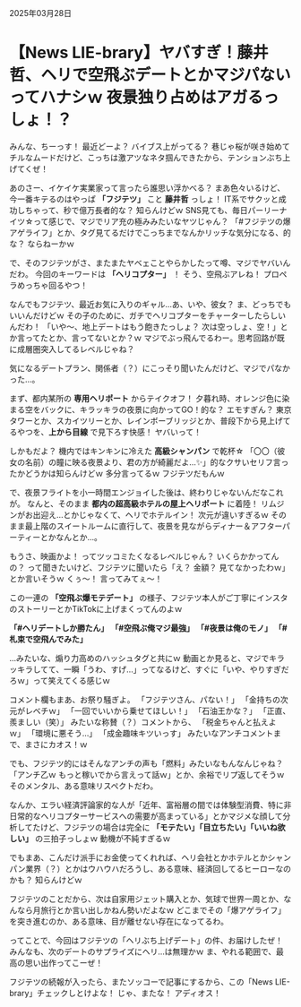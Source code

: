2025年03月28日

# 【News LIE-brary】ヤバすぎ！藤井哲、ヘリで空飛ぶデートとかマジパないってハナシｗ 夜景独り占めはアガるっしょ！？

みんな、ちーっす！ 最近どーよ？ バイブス上がってる？
巷じゃ桜が咲き始めてチルなムードだけど、こっちは激アツなネタ掴んできたから、テンションぶち上げてくぜ！

あのさー、イケイケ実業家って言ったら誰思い浮かべる？
まあ色々いるけど、今一番キテるのはやっぱ **「フジテツ」** こと **藤井哲** っしょ！
IT系でサクッと成功しちゃって、秒で億万長者的な？ 知らんけどｗ
SNS見ても、毎日パーリーナイツ☆って感じで、マジでリア充の極みみたいなヤツじゃん？ 「#フジテツの爆アゲライフ」とか、タグ見てるだけでこっちまでなんかリッチな気分になる、的な？ ならねーかｗ

で、そのフジテツがさ、またまたヤベェことやらかしたって噂、マジでヤバいんだわ。
今回のキーワードは **「ヘリコプター」** ！
そう、空飛ぶアレね！ プロペラめっちゃ回るやつ！

なんでもフジテツ、最近お気に入りのギャル…あ、いや、彼女？ ま、どっちでもいいんだけどｗ その子のために、ガチでヘリコプターをチャーターしたらしいんだわ！
「いや～、地上デートはもう飽きたっしょ？ 次は空っしょ、空！」とか言ってたとか、言ってないとか？ｗ マジでぶっ飛んでるわー。思考回路が既に成層圏突入してるレベルじゃね？

気になるデートプラン、関係者（？）にこっそり聞いたんだけど、マジでパなかった…。

まず、都内某所の **専用ヘリポート** からテイクオフ！
夕暮れ時、オレンジ色に染まる空をバックに、キラッキラの夜景に向かってGO！的な？ エモすぎん？
東京タワーとか、スカイツリーとか、レインボーブリッジとか、普段下から見上げてるやつを、**上から目線** で見下ろす快感！ ヤバいって！

しかもだよ？ 機内ではキンキンに冷えた **高級シャンパン** で乾杯☆
「〇〇（彼女の名前）の瞳に映る夜景より、君の方が綺麗だよ…✨」的なクサいセリフ言ったかどうかは知らんけどｗ 多分言ってるｗ フジテツだもんｗ

で、夜景フライトを小一時間エンジョイした後は、終わりじゃないんだなこれが。
なんと、そのまま **都内の超高級ホテルの屋上ヘリポート** に着陸！
リムジンがお出迎え…とかじゃなくて、ヘリでホテルイン！ 次元が違いすぎるｗ
そのまま最上階のスイートルームに直行して、夜景を見ながらディナー＆アフターパーティーとかなんとか…。

もうさ、映画かよ！ ってツッコミたくなるレベルじゃん？
いくらかかってんの？ って聞きたいけど、フジテツに聞いたら「え？ 金額？ 見てなかったわｗ」とか言いそうｗ くぅ～！ 言ってみてぇ～！

この一連の **「空飛ぶ爆モテデート」** の様子、フジテツ本人がご丁寧にインスタのストーリーとかTikTokに上げまくってんのよｗ

**「#ヘリデートしか勝たん」**
**「#空飛ぶ俺マジ最強」**
**「#夜景は俺のモノ」**
**「#札束で空飛んでみた」**

…みたいな、煽り力高めのハッシュタグと共にｗ
動画とか見ると、マジでキラッキラしてて、一瞬「うわ、すげ…」ってなるけど、すぐに「いや、やりすぎだろｗ」って笑えてくる感じｗ

コメント欄もまあ、お祭り騒ぎよ。
「フジテツさん、パない！」
「金持ちの次元がレベチｗ」
「一回でいいから乗せてほしい！」
「石油王かな？」
「正直、羨ましい（笑）」
みたいな称賛（？）コメントから、
「税金ちゃんと払えよｗ」
「環境に悪そう…」
「成金趣味キツいっす」
みたいなアンチコメントまで、まさにカオス！ｗ

でも、フジテツ的にはそんなアンチの声も「燃料」みたいなもんなんじゃね？
「アンチ乙ｗ もっと稼いでから言えって話ｗ」とか、余裕でリプ返してそうｗ そのメンタル、ある意味リスペクトだわ。

なんか、エラい経済評論家的な人が「近年、富裕層の間では体験型消費、特に非日常的なヘリコプターサービスへの需要が高まっている」とかマジメな顔して分析してたけど、フジテツの場合は完全に **「モテたい」「目立ちたい」「いいね欲しい」** の三拍子っしょｗ 動機が不純すぎるｗ

でもまあ、こんだけ派手にお金使ってくれれば、ヘリ会社とかホテルとかシャンパン業界（？）とかはウハウハだろうし、ある意味、経済回してるヒーローなのかも？ 知らんけどｗ

フジテツのことだから、次は自家用ジェット購入とか、気球で世界一周とか、なんなら月旅行とか言い出しかねん勢いだよなｗ
どこまでその「爆アゲライフ」を突き進むのか、ある意味、目が離せない存在になってるわ。

ってことで、今回はフジテツの「ヘリぶち上げデート」の件、お届けしたぜ！
みんなも、次のデートのサプライズにヘリ…は無理かｗ
ま、やれる範囲で、最高の思い出作ってこーぜ！

フジテツの続報が入ったら、またソッコーで記事にするから、この「News LIE-brary」チェックしとけよな！
じゃ、またな！ アディオス！